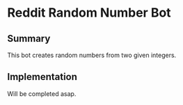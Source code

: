 # Reddit Random Number Bot

## Summary

This bot creates random numbers from two given integers.

## Implementation

Will be completed asap.

